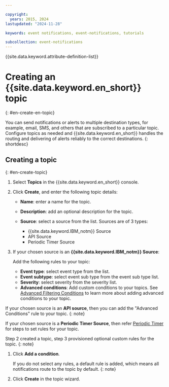 ```yaml
---

copyright:
  years: 2015, 2024
lastupdated: "2024-11-28"

keywords: event notifications, event-notifications, tutorials

subcollection: event-notifications
---
```


{{site.data.keyword.attribute-definition-list}}

# Creating an {{site.data.keyword.en_short}} topic
{: #en-create-en-topic}

You can send notifications or alerts to multiple destination types, for example, email, SMS, and others that are subscribed to a particular topic. Configure topics as needed and {{site.data.keyword.en_short}} handles the routing and delivering of alerts reliably to the correct destinations.
{: shortdesc}

## Creating a topic
{: #en-create-topic}

1. Select **Topics** in the {{site.data.keyword.en_short}} console.

1. Click **Create**, and enter the following topic details:
   - **Name**: enter a name for the topic.
   - **Description**: add an optional description for the topic.
   - **Source**: select a source from the list. Sources are of 3 types:

      - {{site.data.keyword.IBM_notm}} Source
      - API Source
      - Periodic Timer Source

   
1. If your chosen source is an **{{site.data.keyword.IBM_notm}} Source**: 

   Add the following rules to your topic:

      - **Event type**: select event type from the list.
      - **Event subtype**: select event sub type from the event sub type list.
      - **Severity**: select severity from the severity list.
      - **Advanced conditions**: Add custom conditions to your topics. See [Advanced Filtering Conditions](/docs/event-notifications?topic=event-notifications-en-advanced-filtering) to learn more about adding advanced conditions to your topic.


If your chosen source is an **API source**, then you can add the "Advanced Conditions" rule to your topic.
{: note}

If your chosen source is a **Periodic Timer Source**, then refer [Periodic Timer](/docs/event-notifications?topic=event-notifications-en-cron-periodic-timer) for steps to set rules for your topic. 

Step 2 created a topic, step 3 provisioned optional custom rules for the topic.
{: note}

1. Click **Add a condition**.

    If you do not select any rules, a default rule is added, which means all notifications route to the topic by default.
    {: note}

1. Click **Create** in the topic wizard.
